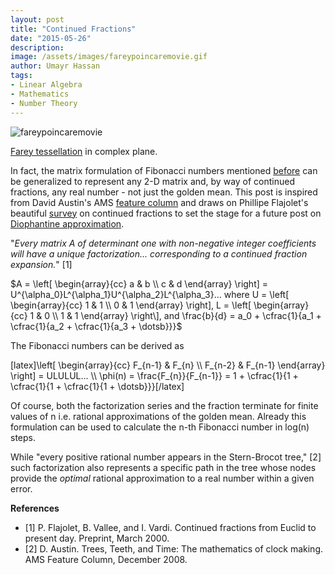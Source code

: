 ```yaml
---
layout: post
title: "Continued Fractions"
date: "2015-05-26"
description:
image: /assets/images/fareypoincaremovie.gif
author: Umayr Hassan
tags:
- Linear Algebra
- Mathematics
- Number Theory
---
```


![fareypoincaremovie](https://umayrh.files.wordpress.com/2015/05/fareypoincaremovie.gif) 

[Farey tessellation](http://www-bcf.usc.edu/~fbonahon/STML49/FareyFord.html) in complex plane.

In fact, the matrix formulation of Fibonacci numbers mentioned 
[before](https://umayrh.wordpress.com/2014/08/08/jiri-matousek-miniatures-fibonacci-numbers/ "Fibonacci Numbers") 
can be generalized to represent any 2-D matrix and, by way of continued fractions, any real number - not 
just the golden mean. This post is inspired from David Austin's AMS 
[feature column](http://www.ams.org/samplings/feature-column/fcarc-stern-brocot) and draws on Phillipe Flajolet's 
beautiful [survey](http://www.lix.polytechnique.fr/Labo/Ilan.Vardi/continued_fractions.ps) on continued fractions 
to set the stage for a future post on [Diophantine approximation](http://en.wikipedia.org/wiki/Diophantine_approximation).

"_Every matrix A of determinant one with non-negative integer coefficients will have a unique factorization...
corresponding to a continued fraction expansion._" [1]

$A = \left[ \begin{array}{cc} a & b \\ c & d \end{array} \right] = U^{\alpha_0}L^{\alpha_1}U^{\alpha_2}L^{\alpha_3}... where U = \left[ \begin{array}{cc} 1 & 1 \\ 0 & 1 \end{array} \right], L = \left[ \begin{array}{cc} 1 & 0 \\ 1 & 1 \end{array} \right\], and \frac{b}{d} = a_0 + \cfrac{1}{a_1 + \cfrac{1}{a_2 + \cfrac{1}{a_3 + \dotsb}}}$

The Fibonacci numbers can be derived as

\[latex\]\\left\[ \\begin{array}{cc} F\_{n-1} & F\_{n} \\\\ F\_{n-2} & F\_{n-1} \\end{array} \\right\] = ULULUL... \\\\ \\phi(n) = \\frac{F\_{n}}{F\_{n-1}} = 1 + \\cfrac{1}{1 + \\cfrac{1}{1 + \\cfrac{1}{1 + \\dotsb}}}\[/latex\]

Of course, both the factorization series and the fraction terminate for finite values of n i.e. rational approximations 
of the golden mean. Already this formulation can be used to calculate the n-th Fibonacci number in log(n) steps.

While "every positive rational number appears in the Stern-Brocot tree," \[2\] such factorization also represents a 
specific path in the tree whose nodes provide the _optimal_ rational approximation to a real number within a given error.

**References**

* [1] P. Flajolet, B. Vallee, and I. Vardi. Continued fractions from Euclid to present day. Preprint, March 2000. 
* [2] D. Austin. Trees, Teeth, and Time: The mathematics of clock making. AMS Feature Column, December 2008.
